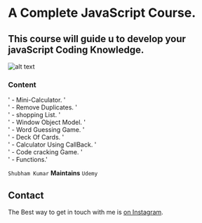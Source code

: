 # A Complete JavaScript Course.

## This course will guide u to develop your javaScript Coding Knowledge.

![alt text](https://s3.amazonaws.com/tinycards/image/35fde9e2f21022536029356e95c86faa)

### Content

' - Mini-Calculator. '<br />
' - Remove Duplicates. '<br />
' - shopping List. '<br />
' - Window Object Model. '<br />
' - Word Guessing Game. '<br/>
' - Deck Of Cards. '<br/>
' - Calculator Using CallBack. '<br/>
' - Code cracking Game. '<br/>
' - Functions.'

`Shubham Kumar` <b>Maintains</b> `Udemy`

## Contact

The Best way to get in touch with me is [on Instagram](https://www.instagram.com/subham.kumar032/).
